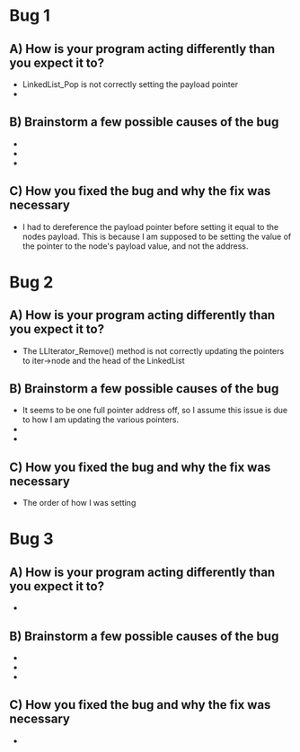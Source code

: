 # Bug 1

## A) How is your program acting differently than you expect it to?
- LinkedList_Pop is not correctly setting the payload pointer
- 

## B) Brainstorm a few possible causes of the bug
- 
- 
- 

## C) How you fixed the bug and why the fix was necessary
- I had to dereference the payload pointer before setting it equal to the nodes payload. This is because I am supposed to be setting the value of the pointer to the node's payload value, and not the address.


# Bug 2

## A) How is your program acting differently than you expect it to?
- The LLIterator_Remove() method is not correctly updating the pointers to iter->node and the head of the LinkedList

## B) Brainstorm a few possible causes of the bug
- It seems to be one full pointer address off, so I assume this issue is due to how I am updating the various pointers.
- 
- 

## C) How you fixed the bug and why the fix was necessary
- The order of how I was setting 


# Bug 3

## A) How is your program acting differently than you expect it to?
- 

## B) Brainstorm a few possible causes of the bug
- 
- 
- 

## C) How you fixed the bug and why the fix was necessary
- 

